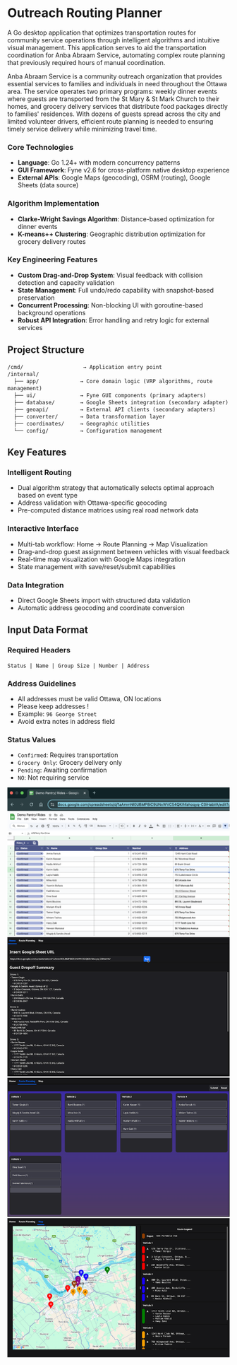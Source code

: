 # Outreach Routing Planner



A Go desktop application that optimizes transportation routes for community service operations through intelligent algorithms and intuitive visual management. This application serves to aid the transportation coordination for Anba Abraam Service, automating complex route planning that previously required hours of manual coordination.

Anba Abraam Service is a community outreach organization that provides essential services to families and individuals in need throughout the Ottawa area. The service operates two primary programs: weekly dinner events where guests are transported from the St Mary & St Mark Church to their homes, and grocery delivery services that distribute food packages directly to families' residences. With dozens of guests spread across the city and limited volunteer drivers, efficient route planning is needed to ensuring timely service delivery while minimizing travel time. 


### Core Technologies
- **Language**: Go 1.24+ with modern concurrency patterns
- **GUI Framework**: Fyne v2.6 for cross-platform native desktop experience
- **External APIs**: Google Maps (geocoding), OSRM (routing), Google Sheets (data source)

### Algorithm Implementation
- **Clarke-Wright Savings Algorithm**: Distance-based optimization for dinner events
- **K-means++ Clustering**: Geographic distribution optimization for grocery delivery routes



### Key Engineering Features
- **Custom Drag-and-Drop System**: Visual feedback with collision detection and capacity validation
- **State Management**: Full undo/redo capability with snapshot-based preservation
- **Concurrent Processing**: Non-blocking UI with goroutine-based background operations
- **Robust API Integration**: Error handling and retry logic for external services


## Project Structure

```
/cmd/                   → Application entry point
/internal/
  ├── app/             → Core domain logic (VRP algorithms, route management)
  ├── ui/              → Fyne GUI components (primary adapters)
  ├── database/        → Google Sheets integration (secondary adapter)
  ├── geoapi/          → External API clients (secondary adapters)
  ├── converter/       → Data transformation layer
  ├── coordinates/     → Geographic utilities
  └── config/          → Configuration management
```

## Key Features

### Intelligent Routing
- Dual algorithm strategy that automatically selects optimal approach based on event type
- Address validation with Ottawa-specific geocoding
- Pre-computed distance matrices using real road network data


### Interactive Interface
- Multi-tab workflow: Home → Route Planning → Map Visualization
- Drag-and-drop guest assignment between vehicles with visual feedback
- Real-time map visualization with Google Maps integration
- State management with save/reset/submit capabilities

### Data Integration
- Direct Google Sheets import with structured data validation
- Automatic address geocoding and coordinate conversion

## Input Data Format

### Required Headers
```
Status | Name | Group Size | Number | Address
```

### Address Guidelines
- All addresses must be valid Ottawa, ON locations
- Please keep addresses !
- Example: `96 George Street`
- Avoid extra notes in address field

### Status Values
- `Confirmed`: Requires transportation
- `Grocery Only`: Grocery delivery only
- `Pending`: Awaiting confirmation
- `NO`: Not requiring service


![Google Sheets Integration](img/sheets-integration.png)
![Application Screenshot](img/main-interface.png)
![Route Planning Interface](img/route-planning.png)
![Map Visualization](img/map-view.png)

